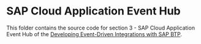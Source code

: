 # SAP Cloud Application Event Hub

This folder contains the source code for section 3 - SAP Cloud Application Event Hub of the [Developing Event-Driven Integrations with SAP BTP](https://www.sap-press.com/developing-event-driven-integrations-with-sap-btp_6021/).
